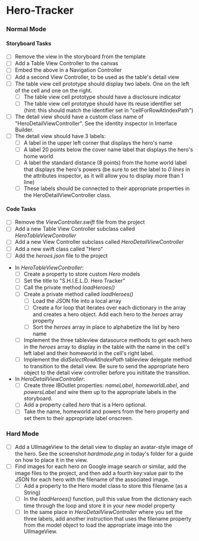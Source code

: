 # Hero-Tracker
  
  
### Normal Mode

#### Storyboard Tasks
* [ ] Remove the view in the storyboard from the template
* [ ] Add a Table View Controller to the canvas
* [ ] Embed the above in a Navigation Controller
* [ ] Add a second View Controller, to be used as the table's detail view
* [ ] The table view cell prototype should display two labels. One on the left of the cell and one on the right.
    * [ ] The table view cell prototype should have a disclosure indicator
    * [ ] The table view cell prototype should have its reuse identifier set (hint: this should match the identifier set in "cellForRowAtIndexPath")
* [ ] The detail view should have a custom class name of "HeroDetailViewController". See the identity inspector in Interface Builder.
* [ ] The detail view should have 3 labels:
    * [ ] A label in the upper left corner that displays the hero's name
    * [ ] A label 20 points below the cover name label that displays the hero's home world
    * [ ] A label the standard distance (8 points) from the home world label that displays the hero's powers (be sure to set the label to _0 lines_ in the attributes inspector, as it will allow you to display more than 1 line)
    * [ ] These labels should be connected to their appropriate properties in the HeroDetailViewController class.

#### Code Tasks
* [ ] Remove the _ViewController.swift_ file from the project
* [ ] Add a new Table View Controller subclass called _HeroTableViewController_
* [ ] Add a new View Controller subclass called _HeroDetailViewController_
* [ ] Add a new swift class called "Hero"
* [ ] Add the _heroes.json_ file to the project
* In _HeroTableViewController_:
    * [ ] Create a property to store custom _Hero_ models
    * [ ] Set the title to "S.H.I.E.L.D. Hero Tracker"
    * [ ] Call the private method _loadHeroes()_
    * [ ] Create a private method called _loadHeroes()_
        * [ ] Load the JSON file into a local array
        * [ ] Create a for loop that iterates over each dictionary in the array and creates a hero object. Add each hero to the _heroes_ array property
        * [ ] Sort the _heroes_ array in place to alphabetize the list by hero name
    * [ ] Implement the three tableview datasource methods to get each hero in the _heroes_ array to display in the table with the name in the cell's left label and their homeworld in the cell's right label.
    * [ ] Implement the _didSelectRowAtIndexPath_ tableview delegate method to transition to the detail view. Be sure to send the appropriate hero object to the detail view controller before you inititate the transition.
* In _HeroDetailViewController_:
    * [ ] Create three IBOutlet properties: _nameLabel_, _homeworldLabel_, and _powersLabel_ and wire them up to the appropriate labels in the storyboard.
    * [ ] Add a property called _hero_ that is a Hero optional.
    * [ ] Take the name, homeworld and powers from the hero property and set them to their appropriate label onscreen.

### Hard Mode

* [ ] Add a UIImageView to the detail view to display an avatar-style image of the hero. See the screenshot _hardmode.png_ in today's folder for a guide on how to place it in the view.
* [ ] Find images for each hero on Google image search or similar, add the image files to the project, and then add a fourth key:value pair to the JSON for each hero with the filename of the associated image.
    * [ ] Add a property to the Hero model class to store this filename (as a String)
    * [ ] In the _loadHeroes()_ function, pull this value from the dictionary each time through the loop and store it in your new model property
    * [ ] In the same place in _HeroDetailViewController_ where you set the three labels, add another instruction that uses the filename property from the model object to load the appropriate image into the UIImageView.
